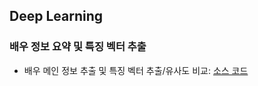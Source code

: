 ## Deep Learning

### 배우 정보 요약 및 특징 벡터 추출

* 배우 메인 정보 추출 및 특징 벡터 추출/유사도 비교: [소스 코드](./Actor_Info_Summarization_Experiment_1.ipynb)
